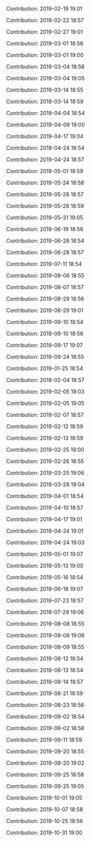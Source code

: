Contribution: 2019-02-19 19:01

Contribution: 2019-02-22 18:57

Contribution: 2019-02-27 19:01

Contribution: 2019-03-01 18:56

Contribution: 2019-03-01 19:00

Contribution: 2019-03-04 18:58

Contribution: 2019-03-04 19:05

Contribution: 2019-03-14 18:55

Contribution: 2019-03-14 18:59

Contribution: 2019-04-04 18:54

Contribution: 2019-04-09 19:00

Contribution: 2019-04-17 19:04

Contribution: 2019-04-24 18:54

Contribution: 2019-04-24 18:57

Contribution: 2019-05-01 18:59

Contribution: 2019-05-24 18:58

Contribution: 2019-05-28 18:57

Contribution: 2019-05-28 18:59

Contribution: 2019-05-31 19:05

Contribution: 2019-06-19 18:56

Contribution: 2019-06-28 18:54

Contribution: 2019-06-28 18:57

Contribution: 2019-07-11 18:54

Contribution: 2019-08-06 18:55

Contribution: 2019-08-07 18:57

Contribution: 2019-08-29 18:56

Contribution: 2019-08-29 19:01

Contribution: 2019-09-10 18:54

Contribution: 2019-09-10 18:56

Contribution: 2019-09-17 19:07

Contribution: 2019-09-24 18:55

Contribution: 2019-01-25 18:54

Contribution: 2019-02-04 18:57

Contribution: 2019-02-05 19:03

Contribution: 2019-02-05 19:05

Contribution: 2019-02-07 18:57

Contribution: 2019-02-12 18:59

Contribution: 2019-02-13 18:59

Contribution: 2019-02-25 19:00

Contribution: 2019-02-26 18:55

Contribution: 2019-03-25 19:06

Contribution: 2019-03-28 19:04

Contribution: 2019-04-01 18:54

Contribution: 2019-04-10 18:57

Contribution: 2019-04-17 19:01

Contribution: 2019-04-24 19:01

Contribution: 2019-04-24 19:03

Contribution: 2019-05-01 19:07

Contribution: 2019-05-13 19:00

Contribution: 2019-05-16 18:54

Contribution: 2019-06-18 19:07

Contribution: 2019-07-23 18:57

Contribution: 2019-07-29 19:06

Contribution: 2019-08-08 18:55

Contribution: 2019-08-08 19:06

Contribution: 2019-08-09 18:55

Contribution: 2019-08-12 18:54

Contribution: 2019-08-13 18:54

Contribution: 2019-08-14 18:57

Contribution: 2019-08-21 18:59

Contribution: 2019-08-23 18:56

Contribution: 2019-09-02 18:54

Contribution: 2019-09-02 18:58

Contribution: 2019-09-11 18:59

Contribution: 2019-09-20 18:55

Contribution: 2019-09-20 19:02

Contribution: 2019-09-25 18:58

Contribution: 2019-09-25 19:05

Contribution: 2019-10-01 19:05

Contribution: 2019-10-07 18:58

Contribution: 2019-10-25 18:56

Contribution: 2019-10-31 19:00

